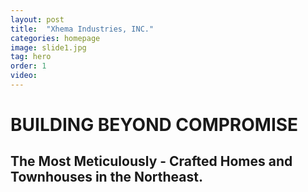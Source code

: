 ```yaml
---
layout: post
title:  "Xhema Industries, INC."
categories: homepage
image: slide1.jpg
tag: hero
order: 1
video:
---
```

# BUILDING BEYOND COMPROMISE
## The Most Meticulously - Crafted Homes and Townhouses in the Northeast.
